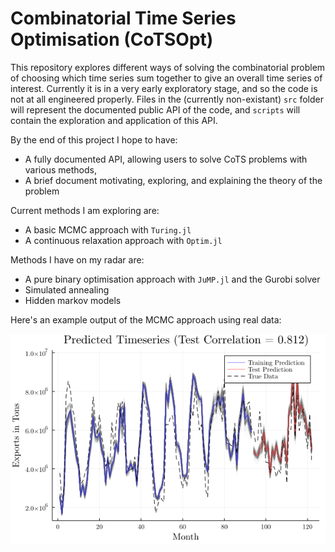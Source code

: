 # Combinatorial Time Series Optimisation (CoTSOpt)

This repository explores different ways of solving the combinatorial problem of choosing which time series sum together to give an overall time series of interest. 
Currently it is in a very early exploratory stage, and so the code is not at all engineered properly. Files in the (currently non-existant) `src` folder will represent the documented public API of the code, and `scripts` will contain the exploration and application of this API.

By the end of this project I hope to have:
- A fully documented API, allowing users to solve CoTS problems with various methods,
- A brief document motivating, exploring, and explaining the theory of the problem

Current methods I am exploring are:
- A basic MCMC approach with `Turing.jl`
- A continuous relaxation approach with `Optim.jl`

Methods I have on my radar are:
- A pure binary optimisation approach with `JuMP.jl` and the Gurobi solver
- Simulated annealing
- Hidden markov models

Here's an example output of the MCMC approach using real data:

![Example output](/figures/train_test_example.png)
